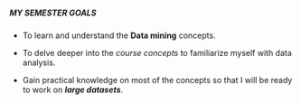 
##### MY SEMESTER GOALS

- To learn and understand the **Data mining** concepts.

- To delve deeper into the *course concepts* to familiarize myself with data analysis.

- Gain practical knowledge on most of the concepts so that I will be ready to work on ***large datasets***.
